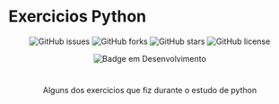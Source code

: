 #  Exercicios Python

<div align="center">

![GitHub issues](https://img.shields.io/github/issues/ArieleMartins/exercicios_python)
![GitHub forks](https://img.shields.io/github/forks/ArieleMartins/exercicios_python)
![GitHub stars](https://img.shields.io/github/stars/ArieleMartins/exercicios_python)
![GitHub license](https://img.shields.io/github/license/ArieleMartins/exercicios_python)


![Badge em Desenvolvimento](http://img.shields.io/static/v1?label=STATUS&message=EM%20DESENVOLVIMENTO&color=GREEN&style=for-the-badge)

</div>


#
<p align="center">Alguns dos exercicios que fiz durante o estudo de python</p>


